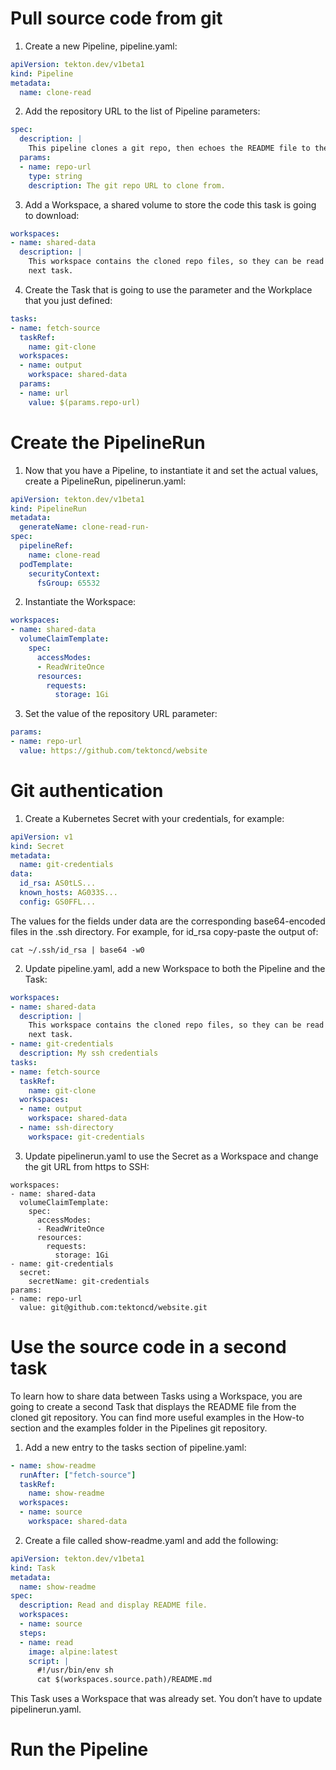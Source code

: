 # Pull source code from git 

1. Create a new Pipeline, pipeline.yaml:
```yaml
apiVersion: tekton.dev/v1beta1
kind: Pipeline
metadata:
  name: clone-read
```
2. Add the repository URL to the list of Pipeline parameters:
```yaml
spec:
  description: | 
    This pipeline clones a git repo, then echoes the README file to the stdout.
  params:
  - name: repo-url
    type: string
    description: The git repo URL to clone from.
```
3. Add a Workspace, a shared volume to store the code this task is going to download:
```yaml
workspaces:
- name: shared-data
  description: | 
    This workspace contains the cloned repo files, so they can be read by the
    next task.
```

4. Create the Task that is going to use the parameter and the Workplace that you just defined:
```yaml
tasks:
- name: fetch-source
  taskRef:
    name: git-clone
  workspaces:
  - name: output
    workspace: shared-data
  params:
  - name: url
    value: $(params.repo-url)
```

# Create the PipelineRun 
1. Now that you have a Pipeline, to instantiate it and set the actual values, create a PipelineRun, pipelinerun.yaml:
```yaml
apiVersion: tekton.dev/v1beta1
kind: PipelineRun
metadata:
  generateName: clone-read-run-
spec:
  pipelineRef:
    name: clone-read
  podTemplate:
    securityContext:
      fsGroup: 65532
```
2. Instantiate the Workspace:
```yaml
workspaces:
- name: shared-data
  volumeClaimTemplate:
    spec:
      accessModes:
      - ReadWriteOnce
      resources:
        requests:
          storage: 1Gi
```
3. Set the value of the repository URL parameter:
```yaml
params:
- name: repo-url
  value: https://github.com/tektoncd/website
```

# Git authentication 

1. Create a Kubernetes Secret with your credentials, for example:
```yaml
apiVersion: v1
kind: Secret
metadata:
  name: git-credentials
data:
  id_rsa: AS0tLS...
  known_hosts: AG033S...
  config: GS0FFL...
```
The values for the fields under data are the corresponding base64-encoded files in the .ssh directory. For example, for id_rsa copy-paste the output of:

```shell
cat ~/.ssh/id_rsa | base64 -w0
```
2. Update pipeline.yaml, add a new Workspace to both the Pipeline and the Task:
```yaml
workspaces:
- name: shared-data
  description: | 
    This workspace contains the cloned repo files, so they can be read by the
    next task.
- name: git-credentials
  description: My ssh credentials
tasks:
- name: fetch-source
  taskRef:
    name: git-clone
  workspaces:
  - name: output
    workspace: shared-data
  - name: ssh-directory
    workspace: git-credentials
```
3. Update pipelinerun.yaml to use the Secret as a Workspace and change the git URL from https to SSH:
```shell
workspaces:
- name: shared-data
  volumeClaimTemplate:
    spec:
      accessModes:
      - ReadWriteOnce
      resources:
        requests:
          storage: 1Gi
- name: git-credentials
  secret:
    secretName: git-credentials
params:
- name: repo-url
  value: git@github.com:tektoncd/website.git
```
# Use the source code in a second task 
To learn how to share data between Tasks using a Workspace, you are going to create a second Task that displays the README file from the cloned git repository. You can find more useful examples in the How-to section and the examples folder in the Pipelines git repository.

1. Add a new entry to the tasks section of pipeline.yaml:
```yaml
- name: show-readme
  runAfter: ["fetch-source"]
  taskRef:
    name: show-readme
  workspaces:
  - name: source
    workspace: shared-data
```
2. Create a file called show-readme.yaml and add the following:
```yaml
apiVersion: tekton.dev/v1beta1
kind: Task
metadata:
  name: show-readme
spec:
  description: Read and display README file.
  workspaces:
  - name: source
  steps:
  - name: read
    image: alpine:latest
    script: | 
      #!/usr/bin/env sh
      cat $(workspaces.source.path)/README.md
```
This Task uses a Workspace that was already set. You don’t have to update pipelinerun.yaml.

# Run the Pipeline 

